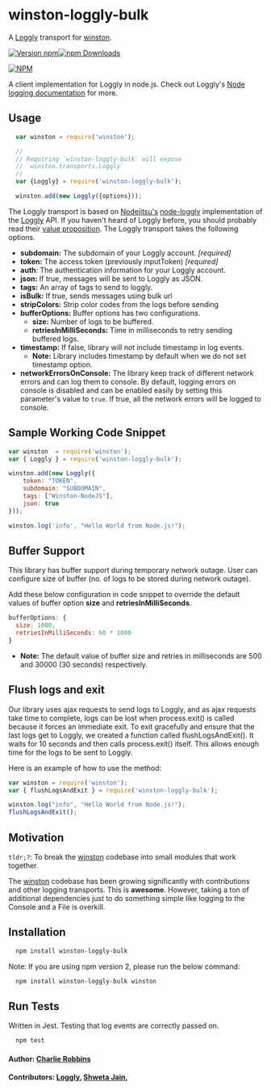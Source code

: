 # winston-loggly-bulk

A [Loggly][0] transport for [winston][1].

[![Version npm](https://img.shields.io/npm/v/winston-loggly-bulk.svg?style=flat-square)](https://www.npmjs.com/package/winston-loggly-bulk)[![npm Downloads](https://img.shields.io/npm/dm/winston-loggly-bulk.svg?style=flat-square)](https://www.npmjs.com/package/winston-loggly-bulk)

[![NPM](https://nodei.co/npm/winston-loggly-bulk.png?downloads=true&downloadRank=true)](https://nodei.co/npm/winston-loggly-bulk/)

A client implementation for Loggly in node.js. Check out Loggly's [Node logging documentation](https://documentation.solarwinds.com/en/success_center/loggly/content/admin/node-js-logs-2.htm) for more.

## Usage

``` js
  var winston = require('winston');

  //
  // Requiring `winston-loggly-bulk` will expose
  // `winston.transports.Loggly`
  //
  var {Loggly} = require('winston-loggly-bulk');

  winston.add(new Loggly({options}));
```

The Loggly transport is based on [Nodejitsu's][2] [node-loggly][3] implementation of the [Loggly][0] API. If you haven't heard of Loggly before, you should probably read their [value proposition][4]. The Loggly transport takes the following options.

* __subdomain:__ The subdomain of your Loggly account. *[required]*
* __token:__ The access token (previously inputToken) *[required]*
* __auth__: The authentication information for your Loggly account.
* __json:__ If true, messages will be sent to Loggly as JSON.
* __tags:__ An array of tags to send to loggly.
* __isBulk:__ If true, sends messages using bulk url
* __stripColors:__ Strip color codes from the logs before sending
* __bufferOptions:__ Buffer options has two configurations.
  - __size:__ Number of logs to be buffered.
  - __retriesInMilliSeconds:__ Time in milliseconds to retry sending buffered logs. 
* __timestamp:__ If false, library will not include timestamp in log events. 
  - __Note:__ Library includes timestamp by default when we do not set timestamp option.
* __networkErrorsOnConsole:__ The library keep track of different network errors and can log them to console. By default, logging errors on console is disabled and can be enabled easily by setting this parameter's value to `true`. If true, all the network errors will be logged to console.

## Sample Working Code Snippet

``` js
var winston  = require('winston');
var { Loggly } = require('winston-loggly-bulk');

winston.add(new Loggly({
    token: "TOKEN",
    subdomain: "SUBDOMAIN",
    tags: ["Winston-NodeJS"],
    json: true
}));

winston.log('info', "Hello World from Node.js!");
```

## Buffer Support

This library has buffer support during temporary network outage. User can configure size of buffer (no. of logs to be stored during network outage).

Add these below configuration in code snippet to override the default values of buffer option  __size__ and __retriesInMilliSeconds__.

``` js
bufferOptions: {
  size: 1000,
  retriesInMilliSeconds: 60 * 1000
}  
```

* __Note:__ The default value of buffer size and retries in milliseconds are 500 and 30000 (30 seconds) respectively.

## Flush logs and exit

Our library uses ajax requests to send logs to Loggly, and as ajax requests take time to complete, logs can be lost when process.exit() is called because it forces an immediate exit. To exit gracefully and ensure that the last logs get to Loggly, we created a function called flushLogsAndExit(). It waits for 10 seconds and then calls process.exit() itself. This allows enough time for the logs to be sent to Loggly.

Here is an example of how to use the method:

``` js
var winston = require('winston');
var { flushLogsAndExit } = require('winston-loggly-bulk');

winston.log("info", "Hello World from Node.js!");
flushLogsAndExit();
```

## Motivation

`tldr;?`: To break the [winston][1] codebase into small modules that work together.

The [winston][1] codebase has been growing significantly with contributions and other logging transports. This is **awesome**. However, taking a ton of additional dependencies just to do something simple like logging to the Console and a File is overkill.

## Installation

``` bash
  npm install winston-loggly-bulk
```

Note: If you are using npm version 2, please run the below command:

``` bash
  npm install winston-loggly-bulk winston
```

## Run Tests

Written in Jest. Testing that log events are correctly passed on.

``` bash
  npm test
```

#### Author: [Charlie Robbins](http://www.github.com/indexzero)

#### Contributors: [Loggly](http://github.com/loggly), [Shweta Jain](http://github.com/shwetajain148),

[0]: http://loggly.com
[1]: https://github.com/winstonjs/winston
[2]: http://nodejitsu.com
[3]: https://github.com/nodejitsu/node-loggly
[4]: http://www.loggly.com/product/
[5]: http://vowsjs.org
[6]: http://npmjs.org
